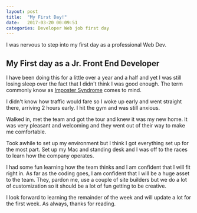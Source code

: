 ```yaml
---
layout: post
title:  "My First Day!"
date:   2017-03-20 00:09:51
categories: Developer Web job first day
---
```


I was nervous to step into my first day as a professional Web Dev.

## My First day as a Jr. Front End Developer

I have been doing this for a little over a year and a half and yet I was still losing sleep
over the fact that I didn't think I was good enough. The term commonly know as
[Imposter Syndrome](https://davidwalsh.name/impostor-syndrome) comes to mind.


I didn't know how traffic would fare so I woke up early and went straight there,
arriving 2 hours early. I hit the gym and was still anxious.


Walked in, met the team and got the tour and knew it was my new home. It was
very pleasant and welcoming and they went out of their way to make me comfortable.


Took awhile to set up my environment but I think I got everything set up for the
most part. Set up my Mac and standing desk and I was off to the races to learn how
the company operates.


I had some fun learning how the team thinks and I am confident that I will fit right
in. As far as the coding goes, I am confident that I will be a huge asset to the team.
They, pardon me, use a couple of site builders but we do a lot of customization so it
should be a lot of fun getting to be creative.


I look forward to learning the remainder of the week and will update a lot for the
first week. As always, thanks for reading.
